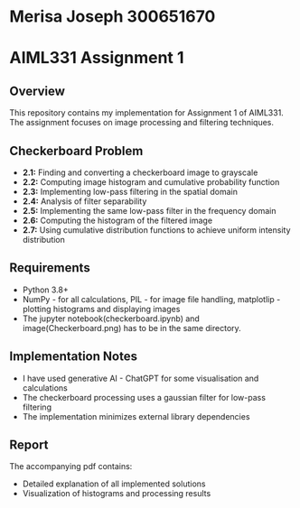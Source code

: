 # Merisa Joseph 300651670 
# AIML331 Assignment 1

## Overview
This repository contains my implementation for Assignment 1 of AIML331. The assignment focuses on image processing and filtering techniques.

## Checkerboard Problem 
- **2.1:** Finding and converting a checkerboard image to grayscale
- **2.2:** Computing image histogram and cumulative probability function
- **2.3:** Implementing low-pass filtering in the spatial domain
- **2.4:** Analysis of filter separability
- **2.5:** Implementing the same low-pass filter in the frequency domain
- **2.6:** Computing the histogram of the filtered image
- **2.7:** Using cumulative distribution functions to achieve uniform intensity distribution

## Requirements
- Python 3.8+
- NumPy - for all calculations, PIL - for image file handling, matplotlip - plotting histograms and displaying images
- The jupyter notebook(checkerboard.ipynb) and image(Checkerboard.png) has to be in the same directory.

## Implementation Notes
- I have used generative AI - ChatGPT for some visualisation and calculations
- The checkerboard processing uses a gaussian filter for low-pass filtering
- The implementation minimizes external library dependencies

## Report
The accompanying pdf contains:
- Detailed explanation of all implemented solutions
- Visualization of histograms and processing results
